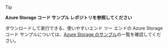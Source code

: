 > [!TIP]
> 
> **Azure Storage コード サンプル レポジトリを参照してください**
> 
> ダウンロードして実行できる、使いやすいエンド ツー エンドの Azure Storage コード サンプルについては、[Azure Storage のサンプル](https://azure.microsoft.com/en-us/resources/samples/?service=storage)の一覧を確認してください。


